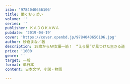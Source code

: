 ```yaml
---
isbn: '9784040656106'
title: 働くおっぱい
volume: ''
series: ''
publisher: ＫＡＤＯＫＡＷＡ
pubdate: '2019-04-19'
cover: 'https://cover.openbd.jp/9784040656106.jpg'
author: 紗倉まな／著
description: 18歳からAV女優一筋！　“えろ屋”が見つけた生きる道
price: '1000'
genre: ''
target: 一般
format: 単行本
content: 日本文学、小説・物語

---
```


